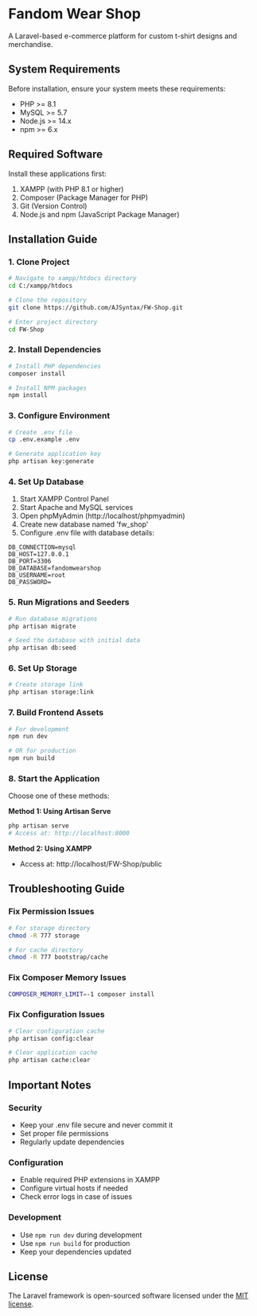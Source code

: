 # Fandom Wear Shop

A Laravel-based e-commerce platform for custom t-shirt designs and merchandise.

## System Requirements

Before installation, ensure your system meets these requirements:
- PHP >= 8.1
- MySQL >= 5.7
- Node.js >= 14.x
- npm >= 6.x

## Required Software

Install these applications first:
1. XAMPP (with PHP 8.1 or higher)
2. Composer (Package Manager for PHP)
3. Git (Version Control)
4. Node.js and npm (JavaScript Package Manager)

## Installation Guide

### 1. Clone Project
```bash
# Navigate to xampp/htdocs directory
cd C:/xampp/htdocs

# Clone the repository
git clone https://github.com/AJSyntax/FW-Shop.git

# Enter project directory
cd FW-Shop
```

### 2. Install Dependencies
```bash
# Install PHP dependencies
composer install

# Install NPM packages
npm install
```

### 3. Configure Environment
```bash
# Create .env file
cp .env.example .env

# Generate application key
php artisan key:generate
```

### 4. Set Up Database
1. Start XAMPP Control Panel
2. Start Apache and MySQL services
3. Open phpMyAdmin (http://localhost/phpmyadmin)
4. Create new database named 'fw_shop'
5. Configure .env file with database details:
```env
DB_CONNECTION=mysql
DB_HOST=127.0.0.1
DB_PORT=3306
DB_DATABASE=fandomwearshop
DB_USERNAME=root
DB_PASSWORD=
```

### 5. Run Migrations and Seeders
```bash
# Run database migrations
php artisan migrate

# Seed the database with initial data
php artisan db:seed
```

### 6. Set Up Storage
```bash
# Create storage link
php artisan storage:link
```

### 7. Build Frontend Assets
```bash
# For development
npm run dev

# OR for production
npm run build
```

### 8. Start the Application
Choose one of these methods:

**Method 1: Using Artisan Serve**
```bash
php artisan serve
# Access at: http://localhost:8000
```

**Method 2: Using XAMPP**
- Access at: http://localhost/FW-Shop/public

## Troubleshooting Guide

### Fix Permission Issues
```bash
# For storage directory
chmod -R 777 storage

# For cache directory
chmod -R 777 bootstrap/cache
```

### Fix Composer Memory Issues
```bash
COMPOSER_MEMORY_LIMIT=-1 composer install
```

### Fix Configuration Issues
```bash
# Clear configuration cache
php artisan config:clear

# Clear application cache
php artisan cache:clear
```

## Important Notes

### Security
- Keep your .env file secure and never commit it
- Set proper file permissions
- Regularly update dependencies

### Configuration
- Enable required PHP extensions in XAMPP
- Configure virtual hosts if needed
- Check error logs in case of issues

### Development
- Use `npm run dev` during development
- Use `npm run build` for production
- Keep your dependencies updated

## License

The Laravel framework is open-sourced software licensed under the [MIT license](https://opensource.org/licenses/MIT).
